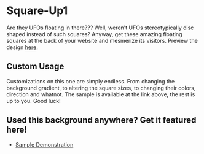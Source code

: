 # Square-Up1
Are they UFOs floating in there??? Well, weren't UFOs stereotypically disc shaped instead of such squares? Anyway, get these amazing floating squares at the back of your website and mesmerize its visitors. Preview the design [here](http://webackgrounds.devus.org/square-up1/background.html).

## Custom Usage
Customizations on this one are simply endless. From changing the background gradient, to altering the square sizes, to changing their colors, direction and whatnot. The sample is available at the link above, the rest is up to you. Good luck!

## Used this background anywhere? Get it featured here!
* [Sample Demonstration](http://webackgrounds.devus.org/square-up1/background.html)

